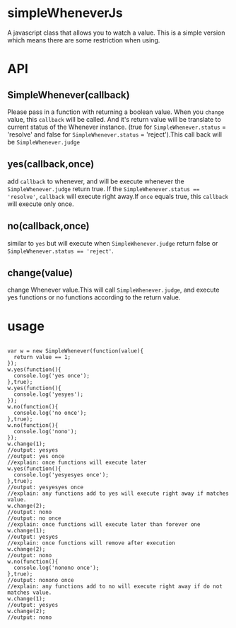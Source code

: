 # simpleWheneverJs
A javascript class that allows you to watch a value.
This is a simple version which means there are some restriction when using.

# API
## SimpleWhenever(callback)
  Please pass in a function with returning a boolean value. When you `change` value, this `callback` will be called. And it's return value will be translate to current status of the Whenever instance. (true for `SimpleWhenever.status` = 'resolve' and false for `SimpleWhenever.status` = 'reject').This call back will be `SimpleWhenever.judge`
## yes(callback,once)
  add `callback` to whenever, and will be execute whenever the `SimpleWhenever.judge` return true. If the `SimpleWhenever.status == 'resolve'`, `callback` will execute right away.If `once` equals true, this `callback` will execute only once.
## no(callback,once)
  similar to `yes` but will execute when `SimpleWhenever.judge` return false or `SimpleWhenever.status == 'reject'`.
## change(value)
  change Whenever value.This will call `SimpleWhenever.judge`, and execute yes functions or no functions according to the return value.

# usage
<pre><code>
var w = new SimpleWhenever(function(value){
  return value == 1;
});
w.yes(function(){
  console.log('yes once');
},true);
w.yes(function(){
  console.log('yesyes');
});
w.no(function(){
  console.log('no once');
},true);
w.no(function(){
  console.log('nono');
});
w.change(1);
//output: yesyes
//output: yes once
//explain: once functions will execute later
w.yes(function(){
  console.log('yesyesyes once');
},true);
//output: yesyesyes once
//explain: any functions add to yes will execute right away if matches value.
w.change(2);
//output: nono
//output: no once
//explain: once functions will execute later than forever one
w.change(1);
//output: yesyes
//explain: once functions will remove after execution
w.change(2);
//output: nono
w.no(function(){
  console.log('nonono once');
},true);
//output: nonono once
//explain: any functions add to no will execute right away if do not matches value.
w.change(1);
//output: yesyes
w.change(2);
//output: nono
</code></pre>
